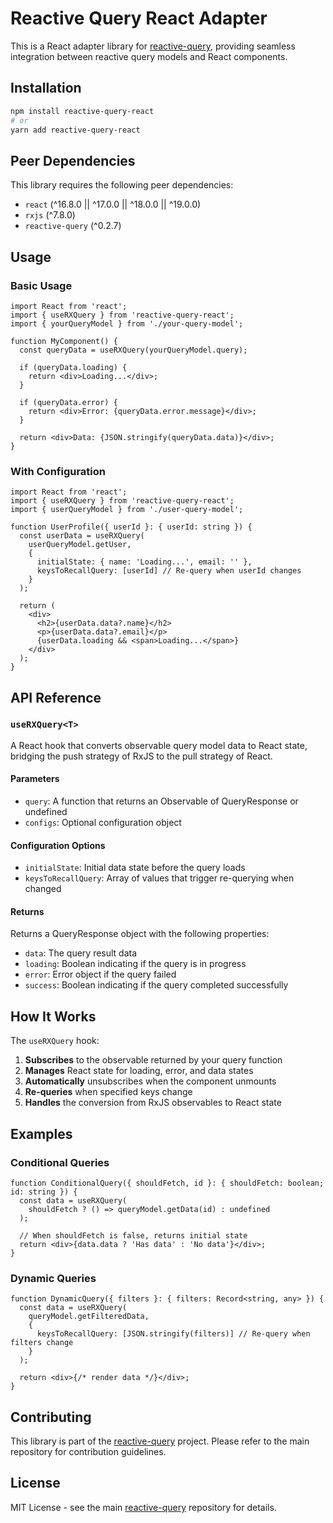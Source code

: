 # Reactive Query React Adapter

This is a React adapter library for [reactive-query](https://github.com/behnamrhp/reactive-query), providing seamless integration between reactive query models and React components.

## Installation

```bash
npm install reactive-query-react
# or
yarn add reactive-query-react
```

## Peer Dependencies

This library requires the following peer dependencies:
- `react` (^16.8.0 || ^17.0.0 || ^18.0.0 || ^19.0.0)
- `rxjs` (^7.8.0)
- `reactive-query` (^0.2.7)

## Usage

### Basic Usage

```tsx
import React from 'react';
import { useRXQuery } from 'reactive-query-react';
import { yourQueryModel } from './your-query-model';

function MyComponent() {
  const queryData = useRXQuery(yourQueryModel.query);

  if (queryData.loading) {
    return <div>Loading...</div>;
  }

  if (queryData.error) {
    return <div>Error: {queryData.error.message}</div>;
  }

  return <div>Data: {JSON.stringify(queryData.data)}</div>;
}
```

### With Configuration

```tsx
import React from 'react';
import { useRXQuery } from 'reactive-query-react';
import { userQueryModel } from './user-query-model';

function UserProfile({ userId }: { userId: string }) {
  const userData = useRXQuery(
    userQueryModel.getUser,
    {
      initialState: { name: 'Loading...', email: '' },
      keysToRecallQuery: [userId] // Re-query when userId changes
    }
  );

  return (
    <div>
      <h2>{userData.data?.name}</h2>
      <p>{userData.data?.email}</p>
      {userData.loading && <span>Loading...</span>}
    </div>
  );
}
```

## API Reference

### `useRXQuery<T>`

A React hook that converts observable query model data to React state, bridging the push strategy of RxJS to the pull strategy of React.

#### Parameters

- `query`: A function that returns an Observable of QueryResponse<T> or undefined
- `configs`: Optional configuration object

#### Configuration Options

- `initialState`: Initial data state before the query loads
- `keysToRecallQuery`: Array of values that trigger re-querying when changed

#### Returns

Returns a QueryResponse<T> object with the following properties:
- `data`: The query result data
- `loading`: Boolean indicating if the query is in progress
- `error`: Error object if the query failed
- `success`: Boolean indicating if the query completed successfully

## How It Works

The `useRXQuery` hook:

1. **Subscribes** to the observable returned by your query function
2. **Manages** React state for loading, error, and data states
3. **Automatically** unsubscribes when the component unmounts
4. **Re-queries** when specified keys change
5. **Handles** the conversion from RxJS observables to React state

## Examples

### Conditional Queries

```tsx
function ConditionalQuery({ shouldFetch, id }: { shouldFetch: boolean; id: string }) {
  const data = useRXQuery(
    shouldFetch ? () => queryModel.getData(id) : undefined
  );
  
  // When shouldFetch is false, returns initial state
  return <div>{data.data ? 'Has data' : 'No data'}</div>;
}
```

### Dynamic Queries

```tsx
function DynamicQuery({ filters }: { filters: Record<string, any> }) {
  const data = useRXQuery(
    queryModel.getFilteredData,
    {
      keysToRecallQuery: [JSON.stringify(filters)] // Re-query when filters change
    }
  );
  
  return <div>{/* render data */}</div>;
}
```

## Contributing

This library is part of the [reactive-query](https://github.com/behnamrhp/reactive-query) project. Please refer to the main repository for contribution guidelines.

## License

MIT License - see the main [reactive-query](https://github.com/behnamrhp/reactive-query) repository for details. 

